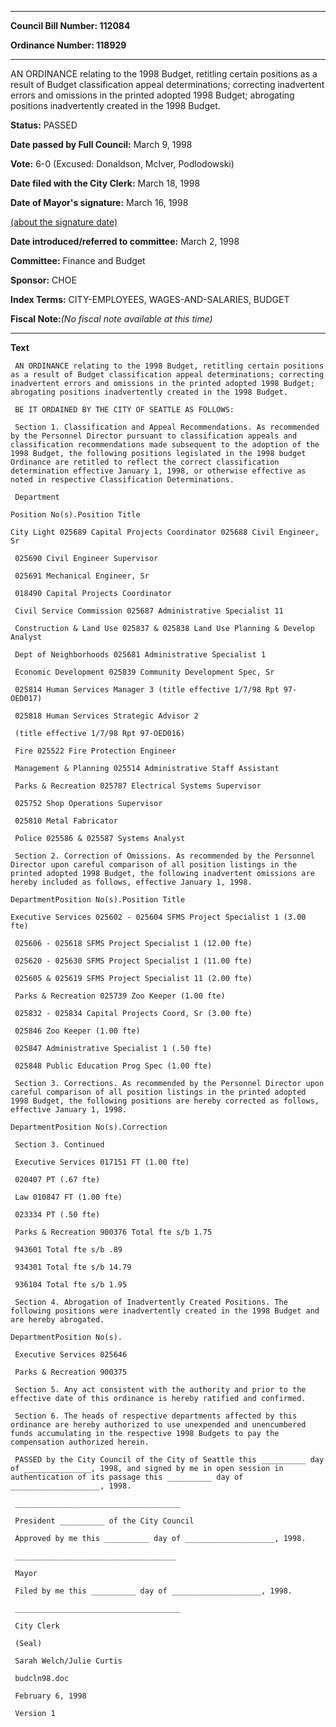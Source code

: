 

********

**Council Bill Number: 112084**
   
**Ordinance Number: 118929**
********

 AN ORDINANCE relating to the 1998 Budget, retitling certain positions as a result of Budget classification appeal determinations; correcting inadvertent errors and omissions in the printed adopted 1998 Budget; abrogating positions inadvertently created in the 1998 Budget.

**Status:** PASSED
   
**Date passed by Full Council:** March 9, 1998
   
**Vote:** 6-0 (Excused: Donaldson, McIver, Podlodowski)
   
**Date filed with the City Clerk:** March 18, 1998
   
**Date of Mayor's signature:** March 16, 1998
   
[(about the signature date)](/~public/approvaldate.htm)
   
   
   
**Date introduced/referred to committee:** March 2, 1998
   
**Committee:** Finance and Budget
   
**Sponsor:** CHOE
   
   
**Index Terms:** CITY-EMPLOYEES, WAGES-AND-SALARIES, BUDGET

**Fiscal Note:**_(No fiscal note available at this time)_

********

**Text**
   
```
 AN ORDINANCE relating to the 1998 Budget, retitling certain positions as a result of Budget classification appeal determinations; correcting inadvertent errors and omissions in the printed adopted 1998 Budget; abrogating positions inadvertently created in the 1998 Budget.

 BE IT ORDAINED BY THE CITY OF SEATTLE AS FOLLOWS:

 Section 1. Classification and Appeal Recommendations. As recommended by the Personnel Director pursuant to classification appeals and classification recommendations made subsequent to the adoption of the 1998 Budget, the following positions legislated in the 1998 budget Ordinance are retitled to reflect the correct classification determination effective January 1, 1998, or otherwise effective as noted in respective Classification Determinations.

 Department

Position No(s).Position Title

City Light 025689 Capital Projects Coordinator 025688 Civil Engineer, Sr

 025690 Civil Engineer Supervisor

 025691 Mechanical Engineer, Sr

 018490 Capital Projects Coordinator

 Civil Service Commission 025687 Administrative Specialist 11

 Construction & Land Use 025837 & 025838 Land Use Planning & Develop Analyst

 Dept of Neighborhoods 025681 Administrative Specialist 1

 Economic Development 025839 Community Development Spec, Sr

 025814 Human Services Manager 3 (title effective 1/7/98 Rpt 97-OED017)

 025818 Human Services Strategic Advisor 2

 (title effective 1/7/98 Rpt 97-OED016)

 Fire 025522 Fire Protection Engineer

 Management & Planning 025514 Administrative Staff Assistant

 Parks & Recreation 025787 Electrical Systems Supervisor

 025752 Shop Operations Supervisor

 025810 Metal Fabricator

 Police 025586 & 025587 Systems Analyst

 Section 2. Correction of Omissions. As recommended by the Personnel Director upon careful comparison of all position listings in the printed adopted 1998 Budget, the following inadvertent omissions are hereby included as follows, effective January 1, 1998.

DepartmentPosition No(s).Position Title

Executive Services 025602 - 025604 SFMS Project Specialist 1 (3.00 fte)

 025606 - 025618 SFMS Project Specialist 1 (12.00 fte)

 025620 - 025630 SFMS Project Specialist 1 (11.00 fte)

 025605 & 025619 SFMS Project Specialist 11 (2.00 fte)

 Parks & Recreation 025739 Zoo Keeper (1.00 fte)

 025832 - 025834 Capital Projects Coord, Sr (3.00 fte)

 025846 Zoo Keeper (1.00 fte)

 025847 Administrative Specialist 1 (.50 fte)

 025848 Public Education Prog Spec (1.00 fte)

 Section 3. Corrections. As recommended by the Personnel Director upon careful comparison of all position listings in the printed adopted 1998 Budget, the following positions are hereby corrected as follows, effective January 1, 1998.

DepartmentPosition No(s).Correction

 Section 3. Continued

 Executive Services 017151 FT (1.00 fte)

 020407 PT (.67 fte)

 Law 010847 FT (1.00 fte)

 023334 PT (.50 fte)

 Parks & Recreation 900376 Total fte s/b 1.75

 943601 Total fte s/b .89

 934301 Total fte s/b 14.79

 936104 Total fte s/b 1.95

 Section 4. Abrogation of Inadvertently Created Positions. The following positions were inadvertently created in the 1998 Budget and are hereby abrogated.

DepartmentPosition No(s).

 Executive Services 025646

 Parks & Recreation 900375

 Section 5. Any act consistent with the authority and prior to the effective date of this ordinance is hereby ratified and confirmed.

 Section 6. The heads of respective departments affected by this ordinance are hereby authorized to use unexpended and unencumbered funds accumulating in the respective 1998 Budgets to pay the compensation authorized herein.

 PASSED by the City Council of the City of Seattle this __________ day of _______________, 1998, and signed by me in open session in authentication of its passage this __________ day of ____________________, 1998.

 _____________________________________

 President __________ of the City Council

 Approved by me this __________ day of ____________________, 1998.

 ____________________________________

 Mayor

 Filed by me this __________ day of ____________________, 1998.

 _____________________________________

 City Clerk

 (Seal)

 Sarah Welch/Julie Curtis

 budcln98.doc

 February 6, 1998

 Version 1

```
